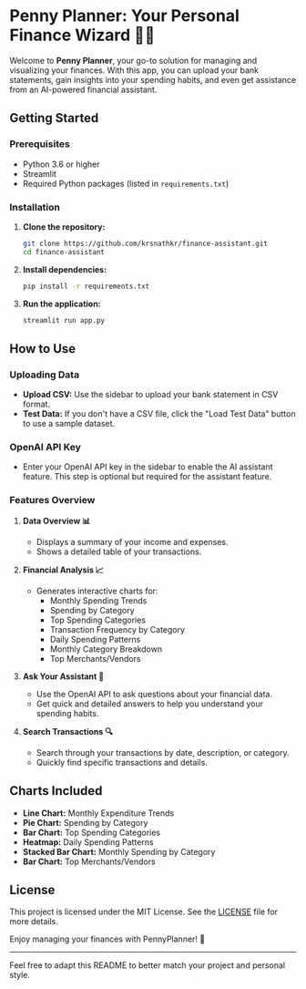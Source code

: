 # Penny Planner: Your Personal Finance Wizard 🧙‍♂️

Welcome to **Penny Planner**, your go-to solution for managing and visualizing your finances. With this app, you can upload your bank statements, gain insights into your spending habits, and even get assistance from an AI-powered financial assistant.

## Getting Started

### Prerequisites

- Python 3.6 or higher
- Streamlit
- Required Python packages (listed in `requirements.txt`)

### Installation

1. **Clone the repository:**
    ```sh
    git clone https://github.com/krsnathkr/finance-assistant.git
    cd finance-assistant
    ```

2. **Install dependencies:**
    ```sh
    pip install -r requirements.txt
    ```

3. **Run the application:**
    ```sh
    streamlit run app.py
    ```

## How to Use

### Uploading Data

- **Upload CSV:** Use the sidebar to upload your bank statement in CSV format.
- **Test Data:** If you don't have a CSV file, click the "Load Test Data" button to use a sample dataset.

### OpenAI API Key

- Enter your OpenAI API key in the sidebar to enable the AI assistant feature. This step is optional but required for the assistant feature.

### Features Overview

1. **Data Overview 📊**
   - Displays a summary of your income and expenses.
   - Shows a detailed table of your transactions.

2. **Financial Analysis 📈**
   - Generates interactive charts for:
     - Monthly Spending Trends
     - Spending by Category
     - Top Spending Categories
     - Transaction Frequency by Category
     - Daily Spending Patterns
     - Monthly Category Breakdown
     - Top Merchants/Vendors

3. **Ask Your Assistant 🤖**
   - Use the OpenAI API to ask questions about your financial data.
   - Get quick and detailed answers to help you understand your spending habits.

4. **Search Transactions 🔍**
   - Search through your transactions by date, description, or category.
   - Quickly find specific transactions and details.

## Charts Included

- **Line Chart:** Monthly Expenditure Trends
- **Pie Chart:** Spending by Category
- **Bar Chart:** Top Spending Categories
- **Heatmap:** Daily Spending Patterns
- **Stacked Bar Chart:** Monthly Spending by Category
- **Bar Chart:** Top Merchants/Vendors

## License

This project is licensed under the MIT License. See the [LICENSE](LICENSE) file for more details.


Enjoy managing your finances with PennyPlanner! 🚀

---

Feel free to adapt this README to better match your project and personal style.
